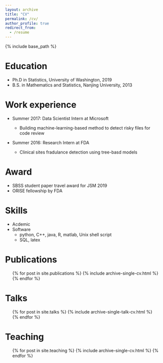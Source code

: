 ```yaml
---
layout: archive
title: "CV"
permalink: /cv/
author_profile: true
redirect_from:
  - /resume
---
```


{% include base_path %}

Education
======
* Ph.D in Statistics, University of Washington, 2019
* B.S. in Mathematics and Statistics, Nanjing University, 2013

Work experience
======
* Summer 2017: Data Scientist Intern at Microsoft
  * Building machine-learning-based method to detect risky files for code review
  
* Summer 2016: Research Intern at FDA
  * Clinical sites fradulance detection using tree-basd models
  
Award
======
* SBSS student paper travel award for JSM 2019
* ORISE fellowship by FDA


Skills
======
* Acdemic
* Software
  * python, C++, java, R, matlab, Unix shell script
  * SQL, latex

Publications
======
  <ul>{% for post in site.publications %}
    {% include archive-single-cv.html %}
  {% endfor %}</ul>
  
Talks
======
  <ul>{% for post in site.talks %}
    {% include archive-single-talk-cv.html %}
  {% endfor %}</ul>
  
Teaching
======
  <ul>{% for post in site.teaching %}
    {% include archive-single-cv.html %}
  {% endfor %}</ul>

